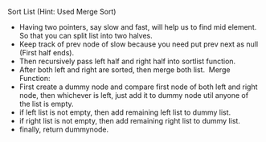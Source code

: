 Sort List (Hint: Used Merge Sort)
​
* Having two pointers, say slow and fast, will help us to find mid element. So that you can split list into two halves.
* Keep track of prev node of slow because you need put prev next as null (First half ends).
* Then recursively pass left half and right half into sortlist function.
* After both left and right are sorted, then merge both list.
​
Merge Function:
* First create a dummy node and compare first node of both left and right node, then whichever is left, just add it to dummy node  util anyone  of the list is empty.
* if left list is not empty, then add remaining left list to dummy list.
* if right list is not empty, then add remaining right list to dummy list.
* finally, return dummynode.